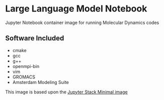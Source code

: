 # Large Language Model Notebook
Jupyter Notebook container image for running Molecular Dynamics codes

## Software Included
- cmake 
- gcc 
- g++ 
- openmpi-bin 
- vim 
- GROMACS
- Amsterdam Modeling Suite

This image is based upon the [Jupyter Stack Minimal image](https://github.com/jupyter/docker-stacks/tree/main/images/minimal-notebook)
